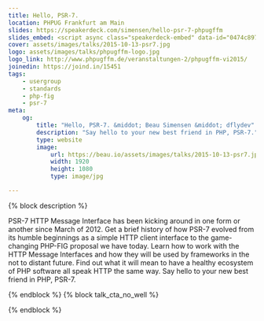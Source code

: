 ```yaml
---
title: Hello, PSR-7.
location: PHPUG Frankfurt am Main
slides: https://speakerdeck.com/simensen/hello-psr-7-phpugffm
slides_embed: <script async class="speakerdeck-embed" data-id="0474c897447649e59609f123760b7099" data-ratio="1.77777777777778" src="//speakerdeck.com/assets/embed.js"></script>
cover: assets/images/talks/2015-10-13-psr7.jpg
logo: assets/images/talks/phpugffm-logo.jpg
logo_link: http://www.phpugffm.de/veranstaltungen-2/phpugffm-vi2015/
joinedin: https://joind.in/15451
tags:
    - usergroup
    - standards
    - php-fig
    - psr-7
meta:
    og:
        title: "Hello, PSR-7. &middot; Beau Simensen &middot; dflydev"
        description: "Say hello to your new best friend in PHP, PSR-7."
        type: website
        image:
            url: https://beau.io/assets/images/talks/2015-10-13-psr7.jpg
            width: 1920
            height: 1080
            type: image/jpg

---
```

{% block description %}

PSR-7 HTTP Message Interface has been kicking around in one form or another since March of 2012. Get a brief history of how PSR-7 evolved from its humble beginnings as a simple HTTP client interface to the game-changing PHP-FIG proposal we have today. Learn how to work with the HTTP Message Interfaces and how they will be used by frameworks in the not to distant future. Find out what it will mean to have a healthy ecosystem of PHP software all speak HTTP the same way. Say hello to your new best friend in PHP, PSR-7.

{% endblock %}
{% block talk_cta_no_well %}
<script src="https://app.convertkit.com/landing_pages/766.js?orient=horz&ref=beau.io-dpc-psr7"></script>
{% endblock  %}
